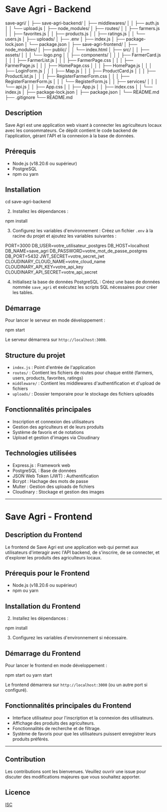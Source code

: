 # Save Agri - Backend

save-agri/
│
├── save-agri-backend/
│   ├── middlewares/
│   │   ├── auth.js
│   │   └── upload.js
│   ├── node_modules/
│   ├── routes/
│   │   ├── farmers.js
│   │   ├── favorites.js
│   │   ├── products.js
│   │   ├── ratings.js
│   │   └── users.js
│   ├── uploads/
│   ├── .env
│   ├── index.js
│   ├── package-lock.json
│   └── package.json
│
├── save-agri-frontend/
│   ├── node_modules/
│   ├── public/
│   │   └── index.html
│   ├── src/
│   │   ├── assets/
│   │   │   └── logo.png
│   │   ├── components/
│   │   │   ├── FarmerCard.js
│   │   │   ├── FarmerList.js
│   │   │   ├── FarmerPage.css
│   │   │   ├── FarmerPage.js
│   │   │   ├── HomePage.css
│   │   │   ├── HomePage.js
│   │   │   ├── LoginForm.js
│   │   │   ├── Map.js
│   │   │   ├── ProductCard.js
│   │   │   ├── ProductList.js
│   │   │   ├── RegisterFarmerForm.css
│   │   │   ├── RegisterFarmerForm.js
│   │   │   └── RegisterForm.js
│   │   ├── services/
│   │   │   └── api.js
│   │   ├── App.css
│   │   ├── App.js
│   │   ├── index.css
│   │   └── index.js
│   ├── package-lock.json
│   ├── package.json
│   └── README.md
├── .gitignore
└── README.md


## Description
Save Agri est une application web visant à connecter les agriculteurs locaux avec les consommateurs. Ce dépôt contient le code backend de l'application, gérant l'API et la connexion à la base de données.

## Prérequis
- Node.js (v18.20.6 ou supérieur)
- PostgreSQL
- npm ou yarn

## Installation

cd save-agri-backend


2. Installez les dépendances :

npm install


3. Configurez les variables d'environnement :
Créez un fichier `.env` à la racine du projet et ajoutez les variables suivantes :

PORT=3000
DB_USER=votre_utilisateur_postgres
DB_HOST=localhost
DB_NAME=save_agri
DB_PASSWORD=votre_mot_de_passe_postgres
DB_PORT=5432
JWT_SECRET=votre_secret_jwt
CLOUDINARY_CLOUD_NAME=votre_cloud_name
CLOUDINARY_API_KEY=votre_api_key
CLOUDINARY_API_SECRET=votre_api_secret


4. Initialisez la base de données PostgreSQL :
Créez une base de données nommée `save_agri` et exécutez les scripts SQL nécessaires pour créer les tables.

## Démarrage

Pour lancer le serveur en mode développement :

npm start

Le serveur démarrera sur `http://localhost:3000`.

## Structure du projet

- `index.js` : Point d'entrée de l'application
- `routes/` : Contient les fichiers de routes pour chaque entité (farmers, users, products, favorites, ratings)
- `middleware/` : Contient les middlewares d'authentification et d'upload de fichiers
- `uploads/` : Dossier temporaire pour le stockage des fichiers uploadés

## Fonctionnalités principales

- Inscription et connexion des utilisateurs
- Gestion des agriculteurs et de leurs produits
- Système de favoris et de notations
- Upload et gestion d'images via Cloudinary

## Technologies utilisées

- Express.js : Framework web
- PostgreSQL : Base de données
- JSON Web Token (JWT) : Authentification
- Bcrypt : Hachage des mots de passe
- Multer : Gestion des uploads de fichiers
- Cloudinary : Stockage et gestion des images

---

# Save Agri - Frontend

## Description du Frontend
Le frontend de Save Agri est une application web qui permet aux utilisateurs d'interagir avec l'API backend, de s'inscrire, de se connecter, et d'explorer les produits des agriculteurs locaux.

## Prérequis pour le Frontend
- Node.js (v18.20.6 ou supérieur)
- npm ou yarn

## Installation du Frontend


2. Installez les dépendances :

npm install


3. Configurez les variables d'environnement si nécessaire.

## Démarrage du Frontend

Pour lancer le frontend en mode développement :

npm start ou yarn start


Le frontend démarrera sur `http://localhost:3000` (ou un autre port si configuré).

## Fonctionnalités principales du Frontend

- Interface utilisateur pour l'inscription et la connexion des utilisateurs.
- Affichage des produits des agriculteurs.
- Fonctionnalités de recherche et de filtrage.
- Système de favoris pour que les utilisateurs puissent enregistrer leurs produits préférés.

---

## Contribution

Les contributions sont les bienvenues. Veuillez ouvrir une issue pour discuter des modifications majeures que vous souhaitez apporter.

## Licence

[ISC](https://opensource.org/licenses/ISC)



